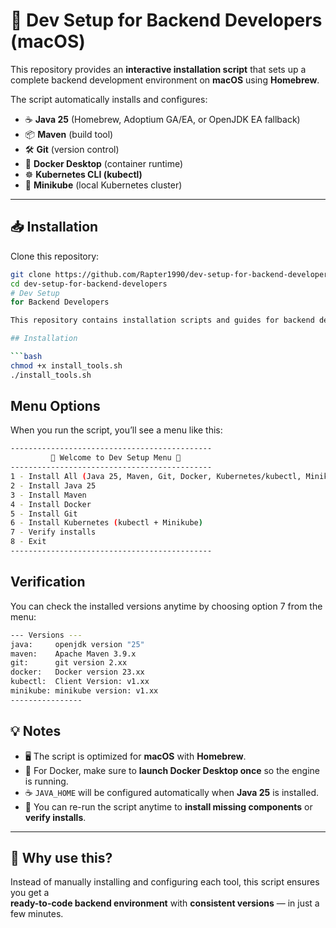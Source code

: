 # 🚀 Dev Setup for Backend Developers (macOS)

This repository provides an **interactive installation script** that sets up a complete backend development environment on **macOS** using **Homebrew**.  

The script automatically installs and configures:  
- ☕ **Java 25** (Homebrew, Adoptium GA/EA, or OpenJDK EA fallback)  
- 📦 **Maven** (build tool)  
- 🛠 **Git** (version control)  
- 🐳 **Docker Desktop** (container runtime)  
- ☸️ **Kubernetes CLI (kubectl)**  
- 🔗 **Minikube** (local Kubernetes cluster)  

---

## 📥 Installation

Clone this repository:

```bash
git clone https://github.com/Rapter1990/dev-setup-for-backend-developers.git
cd dev-setup-for-backend-developers
# Dev Setup 
for Backend Developers

This repository contains installation scripts and guides for backend developers.

## Installation

```bash
chmod +x install_tools.sh
./install_tools.sh
```

## Menu Options

When you run the script, you’ll see a menu like this:

```bash
---------------------------------------------
         🌟 Welcome to Dev Setup Menu 🌟
---------------------------------------------
1 - Install All (Java 25, Maven, Git, Docker, Kubernetes/kubectl, Minikube)
2 - Install Java 25
3 - Install Maven
4 - Install Docker
5 - Install Git
6 - Install Kubernetes (kubectl + Minikube)
7 - Verify installs
8 - Exit
---------------------------------------------
```

## Verification

You can check the installed versions anytime by choosing option 7 from the menu:

```bash
--- Versions ---
java:     openjdk version "25"
maven:    Apache Maven 3.9.x
git:      git version 2.xx
docker:   Docker version 23.xx
kubectl:  Client Version: v1.xx
minikube: minikube version: v1.xx
----------------
```

## 💡 Notes

- 🖥️ The script is optimized for **macOS** with **Homebrew**.  
- 🐳 For Docker, make sure to **launch Docker Desktop once** so the engine is running.  
- ☕ `JAVA_HOME` will be configured automatically when **Java 25** is installed.  
- 🔄 You can re-run the script anytime to **install missing components** or **verify installs**.  

---

## 🎯 Why use this?

Instead of manually installing and configuring each tool, this script ensures you get a  
**ready-to-code backend environment** with **consistent versions** — in just a few minutes.  

